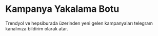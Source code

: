 # Kampanya Yakalama Botu
 Trendyol ve hepsiburada üzerinden yeni gelen kampanyaları telegram kanalınıza bildirim olarak atar.
